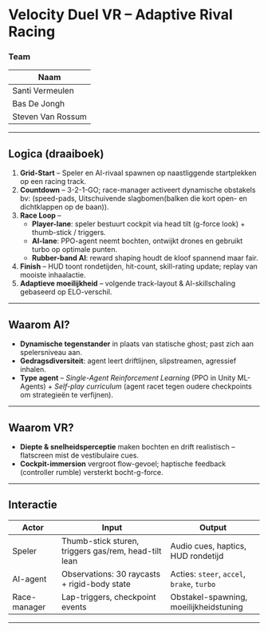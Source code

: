 # Velocity Duel VR – Adaptive Rival Racing

### Team

| Naam  
| -----------------
| Santi Vermeulen  
| Bas De Jongh
| Steven Van Rossum

---

## Logica (draaiboek)

1. **Grid-Start** – Speler en AI-rivaal spawnen op naast­liggende start­plekken op een racing track.
2. **Countdown** – 3-2-1-GO; race-manager activeert dynamische obstakels bv: (speed-pads, Uitschuivende slagbomen(balken die kort open- en dichtklappen op de baan)).
3. **Race Loop** –
   - **Player-lane**: speler bestuurt cockpit via head tilt (g-force look) + thumb-stick / triggers.
   - **AI-lane**: PPO-agent neemt bochten, ontwijkt drones en gebruikt turbo op optimale punten.
   - **Rubber-band AI**: reward shaping houdt de kloof spannend maar fair.
4. **Finish** – HUD toont rondetijden, hit-count, skill-rating update; replay van mooiste inhaal­actie.
5. **Adaptieve moeilijkheid** – volgende track-layout & AI-skillschaling gebaseerd op ELO-verschil.

---

## Waarom AI?

- **Dynamische tegenstander** in plaats van statische ghost; past zich aan spelers­niveau aan.
- **Gedrags­diversiteit**: agent leert driftlijnen, slipstreamen, agressief inhalen.
- **Type agent** – _Single-Agent Reinforcement Learning_ (PPO in Unity ML-Agents) + _Self-play curriculum_ (agent racet tegen oudere checkpoints om strategieën te verfijnen).

---

## Waarom VR?

- **Diepte & snelheids­perceptie** maken bochten en drift realistisch – flatscreen mist de vestibulaire cues.
- **Cockpit-immersion** vergroot flow-gevoel; haptische feedback (controller rumble) versterkt bocht-g-force.

---

## Interactie

| Actor        | Input                                                | Output                                     |
| ------------ | ---------------------------------------------------- | ------------------------------------------ |
| Speler       | Thumb-stick sturen, triggers gas/rem, head-tilt lean | Audio cues, haptics, HUD rondetijd         |
| AI-agent     | Observations: 30 raycasts + rigid-body state         | Acties: `steer`, `accel`, `brake`, `turbo` |
| Race-manager | Lap-triggers, checkpoint events                      | Obstakel-spawning, moeilijkheids­tuning    |

---
